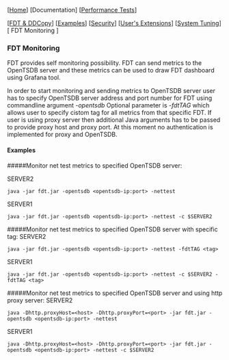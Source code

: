 [[Home](index.md)]   [Documentation]  [[Performance Tests](perf-disk-to-disk.md)]

[[FDT & DDCopy](doc-fdt-ddcopy.md)]   [[Examples](doc-examples.md)]   [[Security](doc-security.md)]   [[User's Extensions](doc-user-extensions.md)]    [[System Tuning](doc-system-tuning.md)]    [ FDT Monitoring ]

### FDT Monitoring
FDT provides self monitoring possibility. FDT can send metrics to the OpenTSDB server and these metrics can be used to draw FDT dashboard using Grafana tool.

In order to start monitoring and sending metrics to OpenTSDB server user has to specify OpenTSDB server address and port number for FDT using commandline argument *-opentsdb*
Optional parameter is *-fdtTAG* which allows user to specify cistom tag for all metrics from that specific FDT.
If user is using proxy server then additional Java arguments has to be passed to provide proxy host and proxy port. 
At this moment no authentication is implemented for proxy and OpenTSDB.

#### Examples

#####Monitor net test metrics to specified OpenTSDB server:

SERVER2
```
java -jar fdt.jar -opentsdb <opentsdb-ip:port> -nettest
```
SERVER1
```
java -jar fdt.jar -opentsdb <opentsdb-ip:port> -nettest -c $SERVER2
```
#####Monitor net test metrics to specified OpenTSDB server with specific tag:
SERVER2
```
java -jar fdt.jar -opentsdb <opentsdb-ip:port> -nettest -fdtTAG <tag>
```
SERVER1
```
java -jar fdt.jar -opentsdb <opentsdb-ip:port> -nettest -c $SERVER2 -fdtTAG <tag>
```
#####Monitor net test metrics to specified OpenTSDB server and using http proxy server:
SERVER2
```
java -Dhttp.proxyHost=<host> -Dhttp.proxyPort=<port> -jar fdt.jar -opentsdb <opentsdb-ip:port> -nettest
```
SERVER1
```
java -Dhttp.proxyHost=<host> -Dhttp.proxyPort=<port> -jar fdt.jar -opentsdb <opentsdb-ip:port> -nettest -c $SERVER2
```
